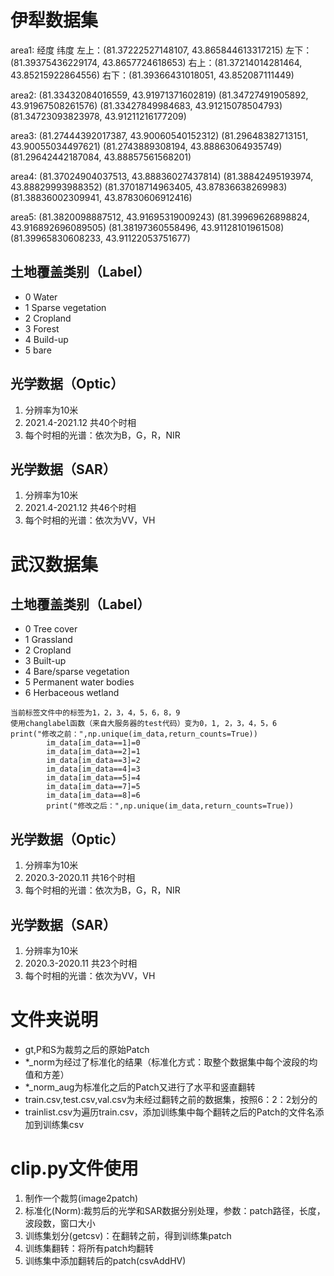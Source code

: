 # 伊犁数据集
area1: 经度 纬度
左上：(81.37222527148107, 43.865844613317215)
左下：(81.39375436229174, 43.8657724618653)
右上：(81.37214014281464, 43.85215922864556)
右下：(81.39366431018051, 43.852087111449)

area2:
(81.33432084016559, 43.91971371602819)
(81.34727491905892, 43.91967508261576)
(81.33427849984683, 43.91215078504793)
(81.34723093823978, 43.91211216177209)

area3:
(81.27444392017387, 43.90060540152312)
(81.29648382713151, 43.90055034497621)
(81.2743889308194, 43.88863064935749)
(81.29642442187084, 43.88857561568201)

area4:
(81.37024904037513, 43.88836027437814)
(81.38842495193974, 43.88829993988352)
(81.37018714963405, 43.87836638269983)
(81.38836002309941, 43.87830606912416)

area5: 
(81.3820098887512, 43.91695319009243)
(81.39969626898824, 43.916892696089505)
(81.38197360558496, 43.91128101961508)
(81.39965830608233, 43.91122053751677)

## 土地覆盖类别（Label）
* 0 Water
* 1 Sparse vegetation 
* 2 Cropland
* 3 Forest
* 4 Build-up
* 5 bare

## 光学数据（Optic）
1. 分辨率为10米
2. 2021.4-2021.12 共40个时相
3. 每个时相的光谱：依次为B，G，R，NIR

## 光学数据（SAR）
1. 分辨率为10米
2. 2021.4-2021.12 共46个时相
3. 每个时相的光谱：依次为VV，VH

# 武汉数据集

## 土地覆盖类别（Label）
* 0 Tree cover
* 1 Grassland 
* 2 Cropland
* 3 Built-up
* 4 Bare/sparse vegetation
* 5 Permanent water bodies
* 6 Herbaceous wetland
  
```
当前标签文件中的标签为1，2，3，4，5，6，8，9
使用changlabel函数（来自大服务器的test代码）变为0，1, 2，3，4，5，6
print("修改之前：",np.unique(im_data,return_counts=True))
        im_data[im_data==1]=0
        im_data[im_data==2]=1
        im_data[im_data==3]=2
        im_data[im_data==4]=3
        im_data[im_data==5]=4
        im_data[im_data==7]=5
        im_data[im_data==8]=6
        print("修改之后：",np.unique(im_data,return_counts=True))
```

## 光学数据（Optic）
1. 分辨率为10米
2. 2020.3-2020.11 共16个时相
3. 每个时相的光谱：依次为B，G，R，NIR

## 光学数据（SAR）
1. 分辨率为10米
2. 2020.3-2020.11 共23个时相
3. 每个时相的光谱：依次为VV，VH

# 文件夹说明
* gt,P和S为裁剪之后的原始Patch
* *_norm为经过了标准化的结果（标准化方式：取整个数据集中每个波段的均值和方差）
* *_norm_aug为标准化之后的Patch又进行了水平和竖直翻转
* train.csv,test.csv,val.csv为未经过翻转之前的数据集，按照6：2：2划分的
* trainlist.csv为遍历train.csv，添加训练集中每个翻转之后的Patch的文件名添加到训练集csv

# clip.py文件使用
1. 制作一个裁剪(image2patch)
2. 标准化(Norm):裁剪后的光学和SAR数据分别处理，参数：patch路径，长度，波段数，窗口大小
3. 训练集划分(getcsv)：在翻转之前，得到训练集patch
4. 训练集翻转：将所有patch均翻转
5. 训练集中添加翻转后的patch(csvAddHV)


